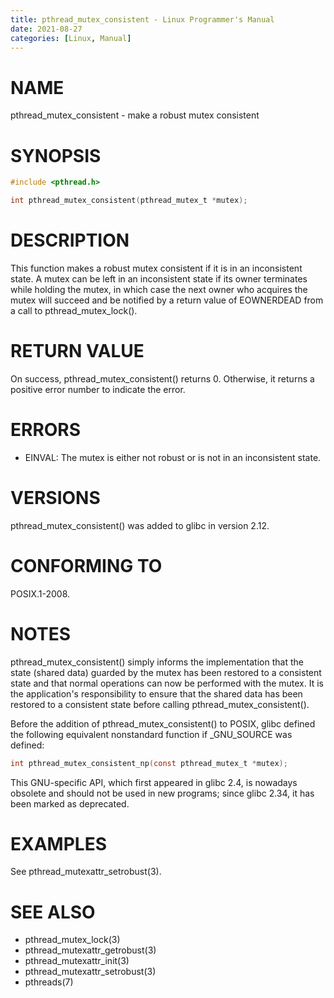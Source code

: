 ```yaml
---
title: pthread_mutex_consistent - Linux Programmer's Manual
date: 2021-08-27
categories: [Linux, Manual]
---
```


# NAME

pthread_mutex_consistent - make a robust mutex consistent

# SYNOPSIS

```c
#include <pthread.h>

int pthread_mutex_consistent(pthread_mutex_t *mutex);
```

# DESCRIPTION

This function makes a robust mutex consistent if it is in an inconsistent state. A mutex can be left in an inconsistent state if its owner terminates while holding the mutex, in which case the next owner who acquires the mutex will succeed and be notified by a return value of EOWNERDEAD from a call to pthread_mutex_lock().

# RETURN VALUE

On success, pthread_mutex_consistent() returns 0. Otherwise, it returns a positive error number to indicate the error.

# ERRORS

- EINVAL: The mutex is either not robust or is not in an inconsistent state.

# VERSIONS

pthread_mutex_consistent() was added to glibc in version 2.12.

# CONFORMING TO

POSIX.1-2008.

# NOTES

pthread_mutex_consistent() simply informs the implementation that the state (shared data) guarded by the mutex has been restored to a consistent state and that normal operations can now be performed with the mutex. It is the application's responsibility to ensure that the shared data has been restored to a consistent state before calling pthread_mutex_consistent().

Before the addition of pthread_mutex_consistent() to POSIX, glibc defined the following equivalent nonstandard function if _GNU_SOURCE was defined:

```c
int pthread_mutex_consistent_np(const pthread_mutex_t *mutex);
```

This GNU-specific API, which first appeared in glibc 2.4, is nowadays obsolete and should not be used in new programs; since glibc 2.34, it has been marked as deprecated.

# EXAMPLES

See pthread_mutexattr_setrobust(3).

# SEE ALSO

- pthread_mutex_lock(3)
- pthread_mutexattr_getrobust(3)
- pthread_mutexattr_init(3)
- pthread_mutexattr_setrobust(3)
- pthreads(7)
